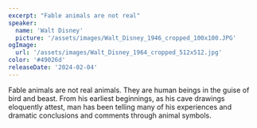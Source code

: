 ```yaml
---
excerpt: "Fable animals are not real"
speaker:
  name: 'Walt Disney'
  picture: '/assets/images/Walt_Disney_1946_cropped_100x100.JPG'
ogImage:
  url: '/assets/images/Walt_Disney_1964_cropped_512x512.jpg'
color: '#49026d'
releaseDate: '2024-02-04'
---
```

Fable animals are not real animals. They are human beings in the guise of bird and beast. From his earliest beginnings, as his cave drawings eloquently attest, man has been telling many of his experiences and dramatic conclusions and comments through animal symbols.
